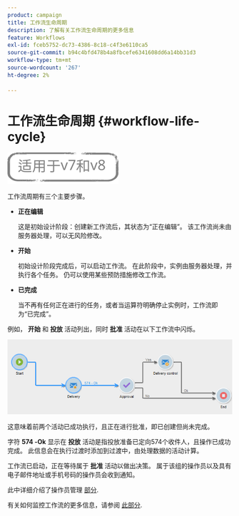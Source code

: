 ```yaml
---
product: campaign
title: 工作流生命周期
description: 了解有关工作流生命周期的更多信息
feature: Workflows
exl-id: fceb5752-dc73-4386-8c18-c4f3e6110ca5
source-git-commit: b94c4bfd478b4a8fbcefe6341608dd6a14bb31d3
workflow-type: tm+mt
source-wordcount: '267'
ht-degree: 2%

---
```


# 工作流生命周期 {#workflow-life-cycle}

![](../../assets/common.svg)

工作流周期有三个主要步骤。

* **正在编辑**

   这是初始设计阶段：创建新工作流后，其状态为“正在编辑”。 该工作流尚未由服务器处理，可以无风险修改。

* **开始**

   初始设计阶段完成后，可以启动工作流。 在此阶段中，实例由服务器处理，并执行各个任务。 仍可以使用某些预防措施修改工作流。

* **已完成**

   当不再有任何正在进行的任务，或者当运算符明确停止实例时，工作流即为“已完成”。

例如， **开始** 和 **投放** 活动列出，同时 **批准** 活动在以下工作流中闪烁。

![](assets/new-workflow-6.png)

这意味着前两个活动已成功执行，且正在进行批准，即已创建但尚未完成。

字符 **574 -Ok** 显示在 **投放** 活动是指投放准备已定向574个收件人，且操作已成功完成。 此信息会在执行过渡时添加到过渡中，由处理数据的活动计算。

工作流已启动，正在等待属于 **批准** 活动以做出决策。 属于该组的操作员以及具有电子邮件地址或手机号码的操作员会收到通知。

此中详细介绍了操作员管理 [部分](../../platform/using/access-management.md).

有关如何监控工作流的更多信息，请参阅 [此部分](monitoring-workflow-execution.md).
